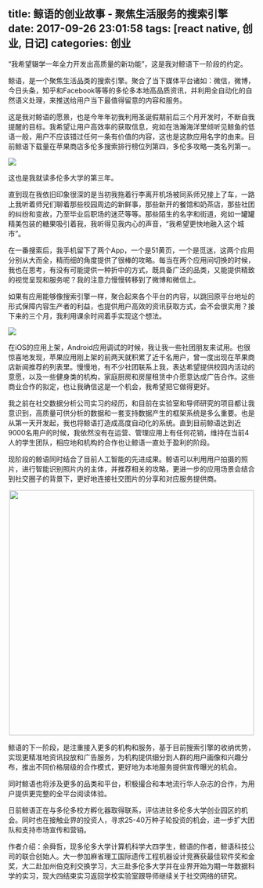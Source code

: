 title: 鲸语的创业故事 - 聚焦生活服务的搜索引擎
date: 2017-09-26 23:01:58
tags: [react native, 创业, 日记]
categories: 创业
---

“我希望辍学一年全力开发出高质量的新功能”，这是我对鲸语下一阶段的约定。

<!-- more -->

鲸语，是一个聚焦生活品类的搜索引擎。聚合了当下媒体平台诸如：微信，微博，今日头条，知乎和Facebook等等的多伦多本地高品质资讯，并利用全自动化的自然语义处理，来推送给用户当下最值得留意的内容和服务。

这是我对鲸语的愿景，也是今年年初我利用圣诞假期前后三个月开发时，不断自我提醒的目标。我希望让用户高效率的获取信息，宛如在浩瀚海洋里倾听见鲸鱼的低语一般，用户不应该错过任何一条有价值的内容，这也是这款应用名字的由来。目前鲸语下载量在苹果商店多伦多搜索排行榜位列第四，多伦多攻略一类名列第一。


<img src="https://ww2.sinaimg.cn/large/006tKfTcgy1fko195hcs9j30yi0lf3z6.jpg" style="display: block; margin: 0 auto; border: none">


这也是我就读多伦多大学的第三年。

直到现在我依旧印象很深的是当初我拖着行李离开机场被同系师兄接上了车，一路上我听着师兄们聊着那些校园周边的新鲜事，那些新开的餐馆和奶茶店，那些社团的纠纷和变故，乃至毕业后职场的迷茫等等。那些陌生的名字和街道，宛如一罐罐精美包装的糖果吸引着我，我听得见我内心的声音，“我希望更快地融入这个城市”。

在一番搜索后，我手机留下了两个App，一个是51黄页，一个是觅迷，这两个应用分别从大而全，精而细的角度提供了很棒的攻略。每当在两个应用间切换的时候，我也在思考，有没有可能提供一种折中的方式，既具备广泛的品类，又能提供精致的视觉呈现和服务呢？我的注意力慢慢转移到了微博和微信上。

如果有应用能够像搜索引擎一样，聚合起来各个平台的内容，以跳回原平台地址的形式保障内容生产者的利益，也提供用户高效的资讯获取方式，会不会很实用？接下来的三个月，我利用课余时间着手实现这个想法。

<img src="https://ww2.sinaimg.cn/large/006tKfTcgy1fko1aqw2iej30yi0ht7c5.jpg" style="display: block; margin: 0 auto; border: none">

在iOS的应用上架，Android应用调试的时候，我让我一些社团朋友来试用。也很惊喜地发现，苹果应用刚上架的前两天就积累了近千名用户，曾一度出现在苹果商店新闻推荐的列表里。慢慢地，有不少社团联系上我，表达希望提供校园内活动的意愿，以及一些健身类的机构，家庭厨房和房屋租赁中介愿意达成广告合作。这些商业合作的拟定，也让我确信这是一个机会，我希望把它做得更好。

我之前在社交数据分析公司实习的经历，和目前在实验室和导师研究的项目都让我意识到，高质量可供分析的数据和一套支持数据产生的框架系统是多么重要。也是从第一天开发起，我也将鲸语打造成高度自动化的系统。直到目前鲸语达到近9000名用户的时候，我依然没有在运营、管理应用上有任何花销，维持在当前4人的学生团队，相应地和机构的合作也让鲸语一直处于盈利的阶段。

现阶段的鲸语同时结合了目前人工智能的先进成果。鲸语可以利用用户拍摄的照片，进行智能识别照片内的主体，并推荐相关的攻略，更进一步的应用场景会结合到社交圈子的背景下，更好地连接社交图片的分享和对应服务提供商。

<img src="https://ww3.sinaimg.cn/large/006tNc79gy1fjxxpzywzhg30b40hs7wh.gif" style="display: block; margin: 0 auto; height: 500px">


鲸语的下一阶段，是注重接入更多的机构和服务，基于目前搜索引擎的收纳优势，实现更精准地资讯投放和广告服务，为机构提供细分到人群的用户画像和兴趣分布，推出不同价格层级的合作模式，更好地为本地服务提供宣传曝光的机会。

同时鲸语也将涉及更多的品类和平台，积极撮合和本地流行华人杂志的合作，为用户提供更完整的全平台阅读体验。

日前鲸语正在与多伦多校方孵化器取得联系，评估进驻多伦多大学创业园区的机会。同时也在接触业界的投资人，寻求25-40万种子轮投资的机会，进一步扩大团队和支持市场宣传和营销。

作者介绍：余舜哲，现多伦多大学计算机科学大四学生，鲸语的作者，鲸语科技公司的联合创始人。大一参加麻省理工国际遗传工程机器设计竞赛获最佳软件奖和金奖，大二赴加州伯克利交换学习，大三赴多伦多大学并在业界开始为期一年数据科学的实习，现大四结束实习返回学校实验室跟导师继续关于社交网络的研究。
